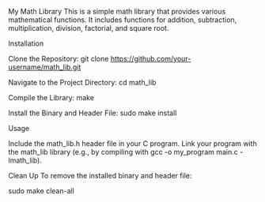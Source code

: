 My Math Library
This is a simple math library that provides various mathematical functions. It includes functions for addition, subtraction, multiplication, division, factorial, and square root.

Installation

Clone the Repository:
git clone https://github.com/your-username/math_lib.git

Navigate to the Project Directory:
cd math_lib

Compile the Library:
make

Install the Binary and Header File:
sudo make install

Usage

Include the math_lib.h header file in your C program.
Link your program with the math_lib library (e.g., by compiling with gcc -o my_program main.c -lmath_lib).


Clean Up
To remove the installed binary and header file:

sudo make clean-all